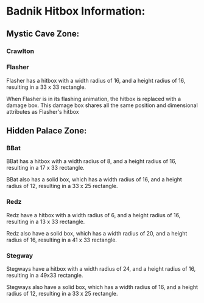 # **Badnik Hitbox Information:**
## **Mystic Cave Zone:**
### **Crawlton**

### **Flasher**
Flasher has a hitbox with a width radius of 16, and a height radius of 16, resulting in a 33 x 33 rectangle.

When Flasher is in its flashing animation, the hitbox is replaced with a damage box.  This damage box shares all the same position and dimensional attributes as Flasher's hitbox

## **Hidden Palace Zone:**
### **BBat**
BBat has a hitbox with a width radius of 8, and a height radius of 16, resulting in a 17 x 33 rectangle.

BBat also has a solid box, which has a width radius of 16, and a height radius of 12, resulting in a 33 x 25 rectangle.

### **Redz**
Redz have a hitbox with a width radius of 6, and a height radius of 16, resulting in a 13 x 33 rectangle.

Redz also have a solid box, which has a width radius of 20, and a height radius of 16, resulting in a 41 x 33 rectangle.

### **Stegway**
Stegways have a hitbox with a width radius of 24, and a height radius of 16, resulting in a 49x33 rectangle.

Stegways also have a solid box, which has a width radius of 16, and a height radius of 12, resulting in a 33 x 25 rectangle.
